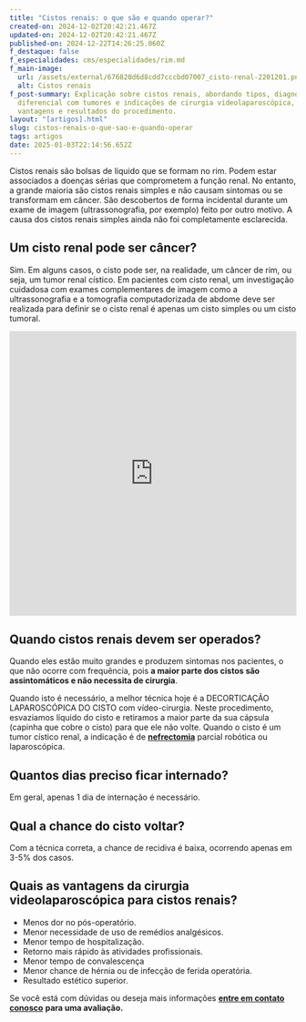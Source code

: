 ```yaml
---
title: "Cistos renais: o que são e quando operar?"
created-on: 2024-12-02T20:42:21.467Z
updated-on: 2024-12-02T20:42:21.467Z
published-on: 2024-12-22T14:26:25.060Z
f_destaque: false
f_especialidades: cms/especialidades/rim.md
f_main-image:
  url: /assets/external/676820d6d8cdd7cccbd07007_cisto-renal-2201201.png
  alt: Cistos renais
f_post-summary: Explicação sobre cistos renais, abordando tipos, diagnóstico
  diferencial com tumores e indicações de cirurgia videolaparoscópica, incluindo
  vantagens e resultados do procedimento.
layout: "[artigos].html"
slug: cistos-renais-o-que-sao-e-quando-operar
tags: artigos
date: 2025-01-03T22:14:56.652Z
---
```

Cistos renais são bolsas de líquido que se formam no rim. Podem estar associados a doenças sérias que comprometem a função renal. No entanto, a grande maioria são cistos renais simples e não causam sintomas ou se transformam em câncer. São descobertos de forma incidental durante um exame de imagem (ultrassonografia, por exemplo) feito por outro motivo. A causa dos cistos renais simples ainda não foi completamente esclarecida.

## Um cisto renal pode ser câncer?

Sim. Em alguns casos, o cisto pode ser, na realidade, um câncer de rim, ou seja, um tumor renal cístico. Em pacientes com cisto renal, um investigação cuidadosa com exames complementares de imagem como a ultrassonografia e a tomografia computadorizada de abdome deve ser realizada para definir se o cisto renal é apenas um cisto simples ou um cisto tumoral.<div style="text-align: center; margin-bottom: 20px;">

  <iframe
    width="100%"
    height="500"
    src="https://www.youtube.com/embed/ENmm29wnM-c"
    title="Cirurgia com laser para cálculos renais"
    frameborder="0"
    allow="accelerometer; autoplay; clipboard-write; encrypted-media; gyroscope; picture-in-picture; web-share"
    referrerpolicy="strict-origin-when-cross-origin"
    allowfullscreen
    id="responsive-video"
    style="max-width: 800px; margin: 0 auto; display: block;"
  ></iframe>
  <script>
    function adjustIframeHeight() {
      var iframe = document.getElementById('responsive-video');
      if (window.innerWidth < 768) {
        iframe.style.height = '300px'; // Altura para celular
      } else {
        iframe.style.height = '500px'; // Altura para desktop
      }
    }  </script>
</div>

## Quando cistos renais devem ser operados?

Quando eles estão muito grandes e produzem sintomas nos pacientes, o que não ocorre com frequência, pois **a maior parte dos cistos são assintomáticos e não necessita de cirurgia**.

Quando isto é necessário, a melhor técnica hoje é a DECORTICAÇÃO LAPAROSCÓPICA DO CISTO com vídeo-cirurgia. Neste procedimento, esvaziamos líquido do cisto e retiramos a maior parte da sua cápsula (capinha que cobre o cisto) para que ele não volte. Quando o cisto é um tumor cístico renal, a indicação é de **[nefrectomia](https://uroconsult.com.br/artigos/cirurgia-robotica-para-cancer-de-prostata-vantagens-e-desvantagens/)** parcial robótica ou laparoscópica.

## Quantos dias preciso ficar internado?

Em geral, apenas 1 dia de internação é necessário.

## Qual a chance do cisto voltar?

Com a técnica correta, a chance de recidiva é baixa, ocorrendo apenas em 3-5% dos casos.

## Quais as vantagens da cirurgia videolaparoscópica para cistos renais?

* Menos dor no pós-operatório.
* Menor necessidade de uso de remédios analgésicos.
* Menor tempo de hospitalização.
* Retorno mais rápido às atividades profissionais.
* Menor tempo de convalescença
* Menor chance de hérnia ou de infecção de ferida operatória.
* Resultado estético superior.

Se você está com dúvidas ou deseja mais informações  **[entre em contato conosco](https://web.whatsapp.com/send/?phone=5592981270310)** **para uma avaliação.**